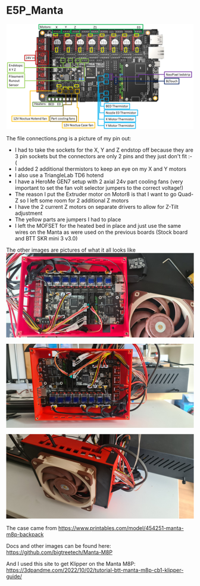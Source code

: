 # E5P_Manta

![connections.png](connections.png)

The file connections.png is a picture of my pin out:
 * I had to take the sockets for the X, Y and Z endstop off because they are 3 pin sockets but the connectors are only 2 pins and they just don't fit :-(
 * I added 2 additional thermistors to keep an eye on my X and Y motors
 * I also use a TriangleLab TD6 hotend 
 * I have a HeroMe GEN7 setup with 2 axial 24v part cooling fans (very important to set the fan volt selector jumpers to the correct voltage!)
 * The reason I put the Extruder motor on Motor8 is that I want to go Quad-Z so I left some room for 2 additional Z motors
 * I have the 2 current Z motors on separate drivers to allow for Z-Tilt adjustment
 * The yellow parts are jumpers I had to place
 * I left the MOFSET for the heated bed in place and just use the same wires on the Manta as were used on the previous boards (Stock board and BTT SKR mini 3 v3.0)

The other images are pictures of what it all looks like
![20230506_092357.jpg](20230506_092357_rot.jpg)

![20230506_095101.jpg](20230506_095101.jpg)

![20230506_095725.jpg](20230506_095725.jpg)

The case came from https://www.printables.com/model/454251-manta-m8p-backpack

Docs and other images can be found here: https://github.com/bigtreetech/Manta-M8P

And I used this site to get Klipper on the Manta M8P: https://3dpandme.com/2022/10/02/tutorial-btt-manta-m8p-cb1-klipper-guide/

